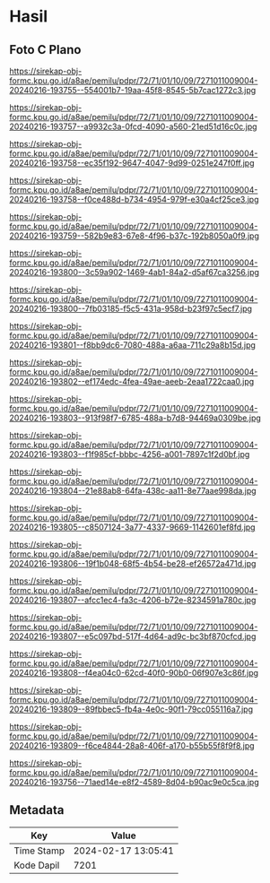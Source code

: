 # Hasil

## Foto C Plano

https://sirekap-obj-formc.kpu.go.id/a8ae/pemilu/pdpr/72/71/01/10/09/7271011009004-20240216-193755--554001b7-19aa-45f8-8545-5b7cac1272c3.jpg

https://sirekap-obj-formc.kpu.go.id/a8ae/pemilu/pdpr/72/71/01/10/09/7271011009004-20240216-193757--a9932c3a-0fcd-4090-a560-21ed51d16c0c.jpg

https://sirekap-obj-formc.kpu.go.id/a8ae/pemilu/pdpr/72/71/01/10/09/7271011009004-20240216-193758--ec35f192-9647-4047-9d99-0251e247f0ff.jpg

https://sirekap-obj-formc.kpu.go.id/a8ae/pemilu/pdpr/72/71/01/10/09/7271011009004-20240216-193758--f0ce488d-b734-4954-979f-e30a4cf25ce3.jpg

https://sirekap-obj-formc.kpu.go.id/a8ae/pemilu/pdpr/72/71/01/10/09/7271011009004-20240216-193759--582b9e83-67e8-4f96-b37c-192b8050a0f9.jpg

https://sirekap-obj-formc.kpu.go.id/a8ae/pemilu/pdpr/72/71/01/10/09/7271011009004-20240216-193800--3c59a902-1469-4ab1-84a2-d5af67ca3256.jpg

https://sirekap-obj-formc.kpu.go.id/a8ae/pemilu/pdpr/72/71/01/10/09/7271011009004-20240216-193800--7fb03185-f5c5-431a-958d-b23f97c5ecf7.jpg

https://sirekap-obj-formc.kpu.go.id/a8ae/pemilu/pdpr/72/71/01/10/09/7271011009004-20240216-193801--f8bb9dc6-7080-488a-a6aa-711c29a8b15d.jpg

https://sirekap-obj-formc.kpu.go.id/a8ae/pemilu/pdpr/72/71/01/10/09/7271011009004-20240216-193802--ef174edc-4fea-49ae-aeeb-2eaa1722caa0.jpg

https://sirekap-obj-formc.kpu.go.id/a8ae/pemilu/pdpr/72/71/01/10/09/7271011009004-20240216-193803--913f98f7-6785-488a-b7d8-94469a0309be.jpg

https://sirekap-obj-formc.kpu.go.id/a8ae/pemilu/pdpr/72/71/01/10/09/7271011009004-20240216-193803--f1f985cf-bbbc-4256-a001-7897c1f2d0bf.jpg

https://sirekap-obj-formc.kpu.go.id/a8ae/pemilu/pdpr/72/71/01/10/09/7271011009004-20240216-193804--21e88ab8-64fa-438c-aa11-8e77aae998da.jpg

https://sirekap-obj-formc.kpu.go.id/a8ae/pemilu/pdpr/72/71/01/10/09/7271011009004-20240216-193805--c8507124-3a77-4337-9669-1142601ef8fd.jpg

https://sirekap-obj-formc.kpu.go.id/a8ae/pemilu/pdpr/72/71/01/10/09/7271011009004-20240216-193806--19f1b048-68f5-4b54-be28-ef26572a471d.jpg

https://sirekap-obj-formc.kpu.go.id/a8ae/pemilu/pdpr/72/71/01/10/09/7271011009004-20240216-193807--afcc1ec4-fa3c-4206-b72e-8234591a780c.jpg

https://sirekap-obj-formc.kpu.go.id/a8ae/pemilu/pdpr/72/71/01/10/09/7271011009004-20240216-193807--e5c097bd-517f-4d64-ad9c-bc3bf870cfcd.jpg

https://sirekap-obj-formc.kpu.go.id/a8ae/pemilu/pdpr/72/71/01/10/09/7271011009004-20240216-193808--f4ea04c0-62cd-40f0-90b0-06f907e3c86f.jpg

https://sirekap-obj-formc.kpu.go.id/a8ae/pemilu/pdpr/72/71/01/10/09/7271011009004-20240216-193809--89fbbec5-fb4a-4e0c-90f1-79cc055116a7.jpg

https://sirekap-obj-formc.kpu.go.id/a8ae/pemilu/pdpr/72/71/01/10/09/7271011009004-20240216-193809--f6ce4844-28a8-406f-a170-b55b55f8f9f8.jpg

https://sirekap-obj-formc.kpu.go.id/a8ae/pemilu/pdpr/72/71/01/10/09/7271011009004-20240216-193756--71aed14e-e8f2-4589-8d04-b90ac9e0c5ca.jpg


## Metadata

| Key        | Value               |
| ---------- | ------------------- |
| Time Stamp | 2024-02-17 13:05:41 |
| Kode Dapil | 7201                |



